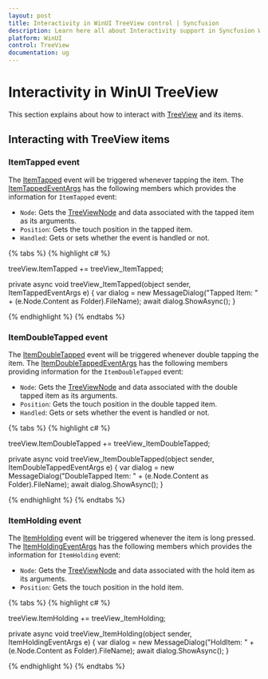 ```yaml
---
layout: post
title: Interactivity in WinUI TreeView control | Syncfusion
description: Learn here all about Interactivity support in Syncfusion WinUI TreeView control and more details.
platform: WinUI
control: TreeView
documentation: ug
---
```


# Interactivity in WinUI TreeView

 This section explains about how to interact with [TreeView](https://help.syncfusion.com/cr/winui/Syncfusion.UI.Xaml.TreeView.SfTreeView.html) and its items.

## Interacting with TreeView items

### ItemTapped event

The [ItemTapped](https://help.syncfusion.com/cr/winui/Syncfusion.UI.Xaml.TreeView.SfTreeView.html#Syncfusion_UI_Xaml_TreeView_SfTreeView_ItemTapped) event will be triggered whenever tapping the item. The [ItemTappedEventArgs](https://help.syncfusion.com/cr/winui/Syncfusion.UI.Xaml.TreeView.ItemTappedEventArgs.html) has the following members which provides the information for `ItemTapped` event:

 * `Node`: Gets the [TreeViewNode](https://help.syncfusion.com/cr/winui/Syncfusion.UI.Xaml.TreeView.Engine.TreeViewNode.html) and data associated with the tapped item as its arguments.
 * `Position`: Gets the touch position in the tapped item.
 * `Handled`: Gets or sets whether the event is handled or not.

{% tabs %}
{% highlight c# %}

treeView.ItemTapped += treeView_ItemTapped;

private async void treeView_ItemTapped(object sender, ItemTappedEventArgs e)
{
    var dialog = new MessageDialog("Tapped Item: " + (e.Node.Content as Folder).FileName);
    await dialog.ShowAsync();
}

{% endhighlight %}
{% endtabs %}

### ItemDoubleTapped event

The [ItemDoubleTapped](https://help.syncfusion.com/cr/winui/Syncfusion.UI.Xaml.TreeView.SfTreeView.html#Syncfusion_UI_Xaml_TreeView_SfTreeView_ItemDoubleTapped) event will be triggered whenever double tapping the item. The [ItemDoubleTappedEventArgs](https://help.syncfusion.com/cr/winui/Syncfusion.UI.Xaml.TreeView.ItemDoubleTappedEventArgs.html) has the following members providing information for the `ItemDoubleTapped` event:

 * `Node`: Gets the [TreeViewNode](https://help.syncfusion.com/cr/winui/Syncfusion.UI.Xaml.TreeView.Engine.TreeViewNode.html) and data associated with the double tapped item as its arguments.
 * `Position`: Gets the touch position in the double tapped item.
 * `Handled`: Gets or sets whether the event is handled or not.

{% tabs %}
{% highlight c# %}

treeView.ItemDoubleTapped += treeView_ItemDoubleTapped;

private async void treeView_ItemDoubleTapped(object sender, ItemDoubleTappedEventArgs e)
{
    var dialog = new MessageDialog("DoubleTapped Item: " + (e.Node.Content as Folder).FileName);
    await dialog.ShowAsync();
}

{% endhighlight %}
{% endtabs %}

### ItemHolding event

The [ItemHolding](https://help.syncfusion.com/cr/winui/Syncfusion.UI.Xaml.TreeView.SfTreeView.html#Syncfusion_UI_Xaml_TreeView_SfTreeView_ItemHolding) event will be triggered whenever the item is long pressed. The 
 [ItemHoldingEventArgs](https://help.syncfusion.com/cr/winui/Syncfusion.UI.Xaml.TreeView.ItemHoldingEventArgs.html) has the following members which provides the information for `ItemHolding` event:

 * `Node`: Gets the [TreeViewNode](https://help.syncfusion.com/cr/winui/Syncfusion.UI.Xaml.TreeView.Engine.TreeViewNode.html) and data associated with the hold item as its arguments.
 * `Position`: Gets the touch position in the hold item.
 
{% tabs %}
{% highlight c# %}

treeView.ItemHolding += treeView_ItemHolding;

private async void treeView_ItemHolding(object sender, ItemHoldingEventArgs e)
{
    var dialog = new MessageDialog("HoldItem: " + (e.Node.Content as Folder).FileName);
    await dialog.ShowAsync();
}

{% endhighlight %}
{% endtabs %}
